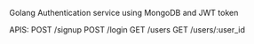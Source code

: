 Golang Authentication service using MongoDB and JWT token

APIS:
POST /signup
POST /login
GET /users
GET /users/:user_id

